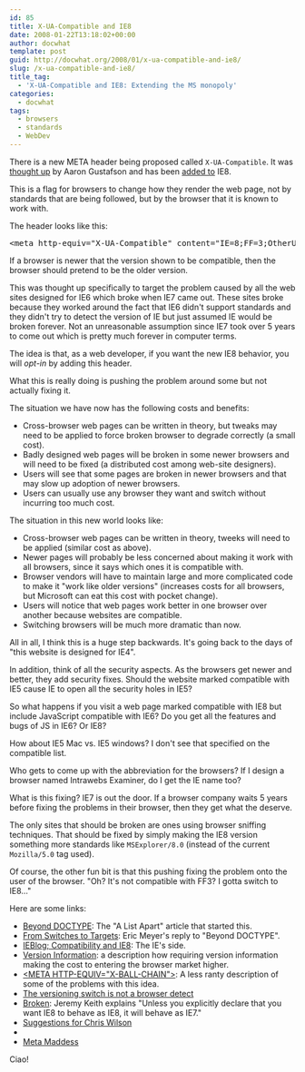 ```yaml
---
id: 85
title: X-UA-Compatible and IE8
date: 2008-01-22T13:18:02+00:00
author: docwhat
template: post
guid: http://docwhat.org/2008/01/x-ua-compatible-and-ie8/
slug: /x-ua-compatible-and-ie8/
title_tag:
  - 'X-UA-Compatible and IE8: Extending the MS monopoly'
categories:
  - docwhat
tags:
  - browsers
  - standards
  - WebDev
---
```

There is a new META header being proposed called <code>X-UA-Compatible</code>.  It was <a href="http://www.alistapart.com/articles/beyonddoctype">thought up</a> by Aaron Gustafson and has been <a href="http://blogs.msdn.com/ie/archive/2008/01/21/compatibility-and-ie8.aspx">added to</a> IE8.

This is a flag for browsers to change how they render the web page, not by standards that are being followed, but by the browser that it is known to work with.

The header looks like this:
<pre>&lt;meta http-equiv="X-UA-Compatible" content="IE=8;FF=3;OtherUA=4" /&gt;</pre>

If a browser is newer that the version shown to be compatible, then the browser should pretend to be the older version.<!-- more -->

This was thought up specifically to target the problem caused by all the web sites designed for IE6 which broke when IE7 came out.  These sites broke because they worked around the fact that IE6 didn't support standards and they didn't try to detect the version of IE but just assumed IE would be broken forever.  Not an unreasonable assumption since IE7 took over 5 years to come out which is pretty much forever in computer terms.

The idea is that, as a web developer, if you want the new IE8 behavior, you will <em>opt-in</em> by adding this header.

What this is really doing is pushing the problem around some but not actually fixing it.

The situation we have now has the following costs and benefits:
<ul>
  <li>Cross-browser web pages can be written in theory, but tweaks may need to be applied to force broken browser to degrade correctly (a small cost).</li>
  <li>Badly designed web pages will be broken in some newer browsers and will need to be fixed (a distributed cost among web-site designers).</li>
  <li>Users will see that some pages are broken in newer browsers and that may slow up adoption of newer browsers.</li>
  <li>Users can usually use any browser they want and switch without incurring too much cost.</li>
</ul>

The situation in this new world looks like:
<ul>
  <li>Cross-browser web pages can be written in theory, tweeks will need to be applied (similar cost as above).
  </li><li>Newer pages will probably be less concerned about making it work with all browsers, since it says which ones it is compatible with.</li>
  <li>Browser vendors will have to maintain large and more complicated code to make it "work like older versions" (increases costs for all browsers, but Microsoft can eat this cost with pocket change).</li>
  <li>Users will notice that web pages work better in one browser over another because websites are compatible.</li>
  <li>Switching browsers will be much more dramatic than now.</li>
</ul>

All in all, I think this is a huge step backwards.  It's going back to the days of "this website is designed for IE4". 

In addition, think of all the security aspects.  As the browsers get newer and better, they add security fixes.  Should the website marked compatible with IE5 cause IE to open all the security holes in IE5?

So what happens if you visit a web page marked compatible with IE8 but include JavaScript compatible with IE6?  Do you get all the features and bugs of JS in IE6?  Or IE8?

How about IE5 Mac vs. IE5 windows?  I don't see that specified on the compatible list. 

Who gets to come up with the abbreviation for the browsers?  If I design a browser named Intrawebs Examiner, do I get the IE name too?

What is this fixing?  IE7 is out the door.  If a browser company waits 5 years before fixing the problems in their browser, then they get what the deserve.

The only sites that should be broken are ones using browser sniffing techniques.  That should be fixed by simply making the IE8 version something more standards like <code>MSExplorer/8.0</code> (instead of the current <code>Mozilla/5.0</code> tag used).

Of course, the other fun bit is that this pushing fixing the problem onto the user of the browser.  "Oh? It's not compatible with FF3?  I gotta switch to IE8..."

Here are some links:
 <ul>
  <li><a href="http://www.alistapart.com/articles/beyonddoctype">Beyond DOCTYPE</a>: The "A List Apart" article that started this.</li>
  <li><a href="http://www.alistapart.com/articles/fromswitchestotargets">From Switches to Targets</a>: Eric Meyer's reply to "Beyond DOCTYPE".</li>
  <li><a href="http://blogs.msdn.com/ie/archive/2008/01/21/compatibility-and-ie8.aspx">IEBlog; Compatibility and IE8</a>: The IE's side.</li>
  <li><a href="http://lists.w3.org/Archives/Public/public-html/2007Apr/0279.html">Version Information</a>: a description how requiring version information making the cost to entering the browser market higher.</li>
  <li><a href="http://weblogs.mozillazine.org/roc/archives/2008/01/post_2.html">&lt;META HTTP-EQUIV="X-BALL-CHAIN"></a>:  A less ranty description of some of the problems with this idea.</li>
  <li><a href="http://www.quirksmode.org/blog/archives/2008/01/the_versioning.html">The versioning switch is not a browser detect</a></li>
  <li><a href="http://adactio.com/journal/1402/">Broken</a>: Jeremy Keith explains "Unless you explicitly declare that you want IE8 to behave as IE8, it will behave as IE7."</li>
  <li><a href="http://my.opera.com/hallvors/blog/2008/01/23/suggestions-for-chris-wilson">Suggestions for Chris Wilson</a></li><li>
  </li><li><a href="http://ejohn.org/blog/meta-madness/">Meta Maddess</a></li>
</ul>

Ciao!